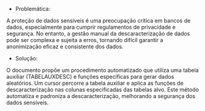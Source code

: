 * Problemática:

A proteção de dados sensíveis é uma preocupação crítica em bancos de dados, especialmente para cumprir regulamentos de privacidade e segurança. No entanto, a gestão manual da descaracterização de dados pode ser complexa e sujeita a erros, tornando difícil garantir a anonimização eficaz e consistente dos dados.

* Solução:

O documento propõe um procedimento automatizado que utiliza uma tabela auxiliar (TABELAUXDESC) e funções específicas para gerar dados aleatórios. Um cursor percorre a tabela auxiliar e aplica as funções de descaracterização nas colunas especificadas das tabelas alvo. Este método automatiza e padroniza a descaracterização, melhorando a segurança dos dados sensíveis.
